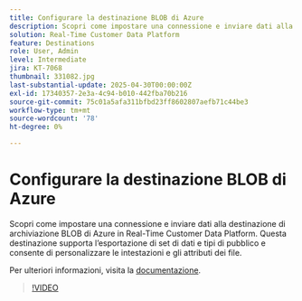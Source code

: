 ```yaml
---
title: Configurare la destinazione BLOB di Azure
description: Scopri come impostare una connessione e inviare dati alla destinazione di archiviazione BLOB di Azure in Real-Time Customer Data Platform.
solution: Real-Time Customer Data Platform
feature: Destinations
role: User, Admin
level: Intermediate
jira: KT-7068
thumbnail: 331082.jpg
last-substantial-update: 2025-04-30T00:00:00Z
exl-id: 17340357-2e3a-4c94-b010-442fba70b216
source-git-commit: 75c01a5afa311bfbd23ff8602807aefb71c44be3
workflow-type: tm+mt
source-wordcount: '78'
ht-degree: 0%

---
```


# Configurare la destinazione BLOB di Azure

Scopri come impostare una connessione e inviare dati alla destinazione di archiviazione BLOB di Azure in Real-Time Customer Data Platform. Questa destinazione supporta l’esportazione di set di dati e tipi di pubblico e consente di personalizzare le intestazioni e gli attributi dei file.

Per ulteriori informazioni, visita la [documentazione](https://experienceleague.adobe.com/en/docs/experience-platform/destinations/catalog/cloud-storage/azure-blob).

>[!VIDEO](https://video.tv.adobe.com/v/331082/?learn=on&enablevpops)

